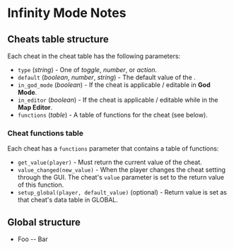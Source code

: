 # Infinity Mode Notes

## Cheats table structure
Each cheat in the cheat table has the following parameters:
- `type` (_string_) - One of _toggle_, _number_, or _action_.
- `default` (_boolean_, _number_, _string_) - The default value of the . <!-- - `default_lite` - The default value when initialized in **lite mode** -->
- `in_god_mode` (_boolean_) - If the cheat is applicable / editable in **God Mode**.
- `in_editor` (_boolean_) - If the cheat is applicable / editable while in the **Map Editor**.
- `functions` (_table_) - A table of functions for the cheat (see below).

### Cheat functions table
Each cheat has a `functions` parameter that contains a table of functions:
- `get_value(player)` - Must return the current value of the cheat.
- `value_changed(new_value)` - When the player changes the cheat setting through the GUI. The cheat's `value` parameter is set to the return value of this function.
- `setup_global(player, default_value)` (optional) - Return value is set as that cheat's data table in GLOBAL.

## Global structure
- Foo
-- Bar